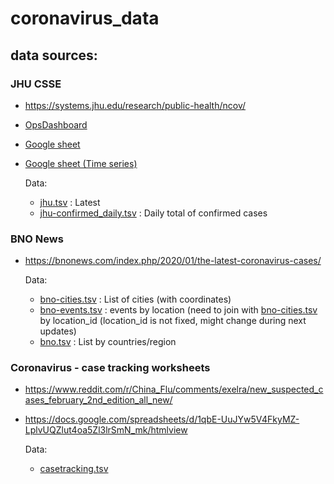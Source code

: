 
# coronavirus_data

## data sources:

### JHU CSSE

- https://systems.jhu.edu/research/public-health/ncov/
- [OpsDashboard](https://gisanddata.maps.arcgis.com/apps/opsdashboard/index.html#/bda7594740fd40299423467b48e9ecf6)
- [Google sheet](https://docs.google.com/spreadsheets/d/1yZv9w9zRKwrGTaR-YzmAqMefw4wMlaXocejdxZaTs6w/htmlview?usp=sharing&sle=true#)
- [Google sheet (Time series)](https://docs.google.com/spreadsheets/d/1UF2pSkFTURko2OvfHWWlFpDFAr1UxCBA4JLwlSP6KFo/htmlview?usp=sharing&sle=true#)

	Data:

	* [jhu.tsv](data/jhu.tsv) : Latest
	* [jhu-confirmed_daily.tsv](data/jhu-confirmed_daily.tsv) : Daily total of confirmed cases





### BNO News

- https://bnonews.com/index.php/2020/01/the-latest-coronavirus-cases/

	Data:

	* [bno-cities.tsv](data/bno-cities.tsv) : List of cities (with coordinates)
	* [bno-events.tsv](data/bno-events.tsv) : events by location (need to join with [bno-cities.tsv](data/bno-cities.tsv) by location_id (location_id is not fixed, might change during next updates)
	* [bno.tsv](data/bno.tsv) : List by countries/region





### Coronavirus - case tracking worksheets

- https://www.reddit.com/r/China_Flu/comments/exelra/new_suspected_cases_february_2nd_edition_all_new/
- https://docs.google.com/spreadsheets/d/1qbE-UuJYw5V4FkyMZ-LplvUQZlut4oa5Zl3lrSmN_mk/htmlview

	Data:

	* [casetracking.tsv](data/casetracking.tsv)

